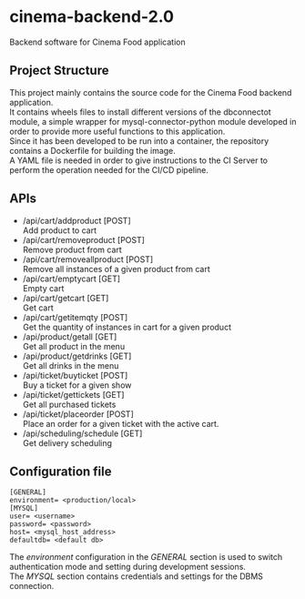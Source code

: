 # cinema-backend-2.0
Backend software for Cinema Food application

## Project Structure
This project mainly contains the source code for the Cinema Food backend application.<br>
It contains wheels files to install different versions of the dbconnectot module, a simple wrapper for mysql-connector-python module developed in order to provide more useful functions to this application.<br>
Since it has been developed to be run into a container, the repository contains a Dockerfile for building the image.<br>
A YAML file is needed in order to give instructions to the CI Server to perform the operation needed for the CI/CD pipeline.

## APIs
- /api/cart/addproduct [POST] <br>
  Add product to cart
- /api/cart/removeproduct [POST] <br>
  Remove product from cart
- /api/cart/removeallproduct [POST] <br>
  Remove all instances of a given product from cart
- /api/cart/emptycart [GET] <br>
  Empty cart
- /api/cart/getcart [GET] <br>
  Get cart
- /api/cart/getitemqty [POST] <br>
  Get the quantity of instances in cart for a given product
- /api/product/getall [GET] <br>
  Get all product in the menu
- /api/product/getdrinks [GET] <br>
  Get all drinks in the menu
- /api/ticket/buyticket [POST] <br>
  Buy a ticket for a given show
- /api/ticket/gettickets [GET] <br>
  Get all purchased tickets
- /api/ticket/placeorder [POST] <br>
  Place an order for a given ticket with the active cart.
- /api/scheduling/schedule [GET] <br>
  Get delivery scheduling
  
## Configuration file
```shell
[GENERAL]
environment= <production/local>
[MYSQL]
user= <username>
password= <password>
host= <mysql_host_address>
defaultdb= <default db>
```
 The _environment_ configuration in the _GENERAL_ section is used to switch authentication mode and setting during development sessions. <br>
 The _MYSQL_ section contains credentials and settings for the DBMS connection.
